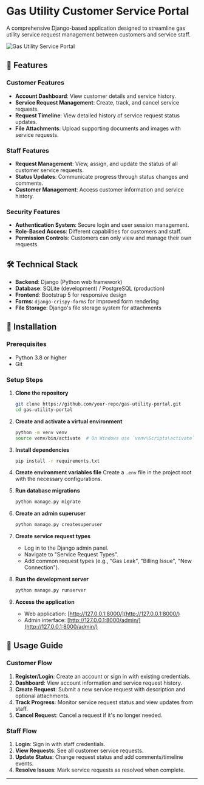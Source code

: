 # Gas Utility Customer Service Portal

A comprehensive Django-based application designed to streamline gas utility service request management between customers and service staff.

![Gas Utility Service Portal](https://example.com/gas-utility-screenshot.png)

## 🌟 Features

### Customer Features
- **Account Dashboard**: View customer details and service history.
- **Service Request Management**: Create, track, and cancel service requests.
- **Request Timeline**: View detailed history of service request status updates.
- **File Attachments**: Upload supporting documents and images with service requests.

### Staff Features
- **Request Management**: View, assign, and update the status of all customer service requests.
- **Status Updates**: Communicate progress through status changes and comments.
- **Customer Management**: Access customer information and service history.

### Security Features
- **Authentication System**: Secure login and user session management.
- **Role-Based Access**: Different capabilities for customers and staff.
- **Permission Controls**: Customers can only view and manage their own requests.

## 🛠️ Technical Stack
- **Backend**: Django (Python web framework)
- **Database**: SQLite (development) / PostgreSQL (production)
- **Frontend**: Bootstrap 5 for responsive design
- **Forms**: `django-crispy-forms` for improved form rendering
- **File Storage**: Django's file storage system for attachments

## 🚀 Installation

### Prerequisites
- Python 3.8 or higher
- Git

### Setup Steps

1. **Clone the repository**
   ```sh
   git clone https://github.com/your-repo/gas-utility-portal.git
   cd gas-utility-portal
   ```

2. **Create and activate a virtual environment**
   ```sh
   python -m venv venv
   source venv/bin/activate  # On Windows use `venv\Scripts\activate`
   ```

3. **Install dependencies**
   ```sh
   pip install -r requirements.txt
   ```

4. **Create environment variables file**
   Create a `.env` file in the project root with the necessary configurations.

5. **Run database migrations**
   ```sh
   python manage.py migrate
   ```

6. **Create an admin superuser**
   ```sh
   python manage.py createsuperuser
   ```

7. **Create service request types**
   - Log in to the Django admin panel.
   - Navigate to "Service Request Types".
   - Add common request types (e.g., "Gas Leak", "Billing Issue", "New Connection").

8. **Run the development server**
   ```sh
   python manage.py runserver
   ```

9. **Access the application**
   - Web application: [http://127.0.0.1:8000/](http://127.0.0.1:8000/)
   - Admin interface: [http://127.0.0.1:8000/admin/](http://127.0.0.1:8000/admin/)

## 📝 Usage Guide

### Customer Flow
1. **Register/Login**: Create an account or sign in with existing credentials.
2. **Dashboard**: View account information and service request history.
3. **Create Request**: Submit a new service request with description and optional attachments.
4. **Track Progress**: Monitor service request status and view updates from staff.
5. **Cancel Request**: Cancel a request if it's no longer needed.

### Staff Flow
1. **Login**: Sign in with staff credentials.
2. **View Requests**: See all customer service requests.
3. **Update Status**: Change request status and add comments/timeline events.
4. **Resolve Issues**: Mark service requests as resolved when complete.

---

